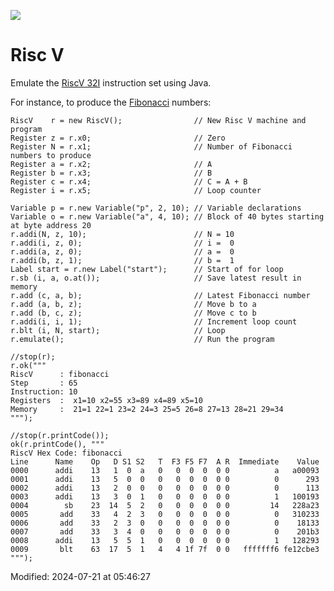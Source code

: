 <div>
    <p><a href="https://github.com/philiprbrenan/RiscV"><img src="https://github.com/philiprbrenan/RiscV/workflows/Test/badge.svg"></a>
</div>

# Risc V

Emulate the
<a href="https://riscv.org/wp-content/uploads/2019/12/riscv-spec-20191213.pdf">RiscV 32I</a>
instruction set using Java.

For instance, to produce the [Fibonacci](https://en.wikipedia.org/wiki/Fibonacci_number) numbers:

```
RiscV    r = new RiscV();                // New Risc V machine and program
Register z = r.x0;                       // Zero
Register N = r.x1;                       // Number of Fibonacci numbers to produce
Register a = r.x2;                       // A
Register b = r.x3;                       // B
Register c = r.x4;                       // C = A + B
Register i = r.x5;                       // Loop counter

Variable p = r.new Variable("p", 2, 10); // Variable declarations
Variable o = r.new Variable("a", 4, 10); // Block of 40 bytes starting at byte address 20
r.addi(N, z, 10);                        // N = 10
r.addi(i, z, 0);                         // i =  0
r.addi(a, z, 0);                         // a =  0
r.addi(b, z, 1);                         // b =  1
Label start = r.new Label("start");      // Start of for loop
r.sb (i, a, o.at());                     // Save latest result in memory
r.add (c, a, b);                         // Latest Fibonacci number
r.add (a, b, z);                         // Move b to a
r.add (b, c, z);                         // Move c to b
r.addi(i, i, 1);                         // Increment loop count
r.blt (i, N, start);                     // Loop
r.emulate();                             // Run the program

//stop(r);
r.ok("""
RiscV      : fibonacci
Step       : 65
Instruction: 10
Registers  :  x1=10 x2=55 x3=89 x4=89 x5=10
Memory     :  21=1 22=1 23=2 24=3 25=5 26=8 27=13 28=21 29=34
""");

//stop(r.printCode());
ok(r.printCode(), """
RiscV Hex Code: fibonacci
Line      Name    Op   D S1 S2   T  F3 F5 F7  A R  Immediate    Value
0000      addi    13   1  0  a   0   0  0  0  0 0          a   a00093
0001      addi    13   5  0  0   0   0  0  0  0 0          0      293
0002      addi    13   2  0  0   0   0  0  0  0 0          0      113
0003      addi    13   3  0  1   0   0  0  0  0 0          1   100193
0004        sb    23  14  5  2   0   0  0  0  0 0         14   228a23
0005       add    33   4  2  3   0   0  0  0  0 0          0   310233
0006       add    33   2  3  0   0   0  0  0  0 0          0    18133
0007       add    33   3  4  0   0   0  0  0  0 0          0    201b3
0008      addi    13   5  5  1   0   0  0  0  0 0          1   128293
0009       blt    63  17  5  1   4   4 1f 7f  0 0   fffffff6 fe12cbe3
""");
```

Modified: 2024-07-21 at 05:46:27

